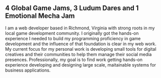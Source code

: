 ## 4 Global Game Jams, 3 Ludum Dares and 1 Emotional Mecha Jam

I am a web developer based in Richmond, Virginia with strong roots in my local game development community. I originally got the hands-on experience I needed to build my programming proficiency in game development and the influence of that foundation is clear in my web work. My current focus for my personal work is developing small tools for digital creatives and their communities to help them manage their social media presences. Professionally, my goal is to find work getting hands-on experience developing and designing large scale, maitainable systems for business applications.
